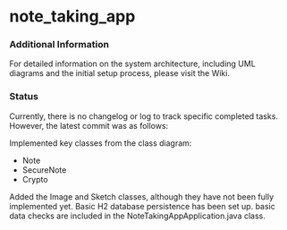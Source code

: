 # note_taking_app

### Additional Information

For detailed information on the system architecture, including UML diagrams and the initial setup process, please visit the Wiki.

### Status

Currently, there is no changelog or log to track specific completed tasks. However, the latest commit was as follows:

Implemented key classes from the class diagram:
* Note
* SecureNote
* Crypto

Added the Image and Sketch classes, although they have not been fully implemented yet.
Basic H2 database persistence has been set up.
basic data checks are included in the NoteTakingAppApplication.java class.

